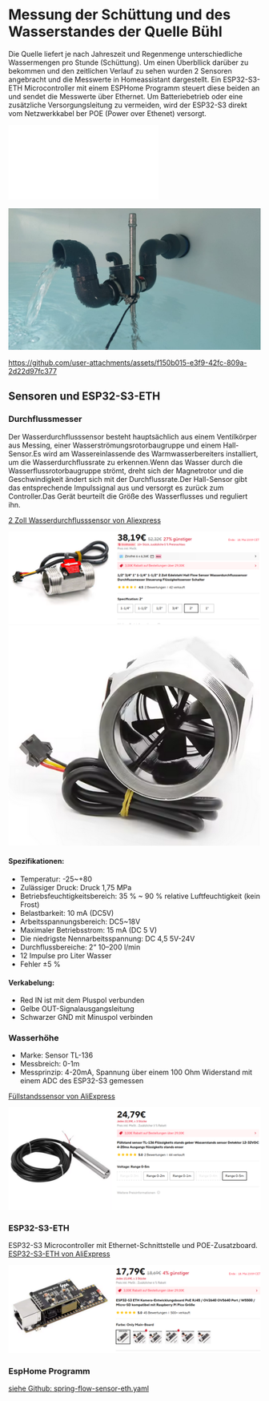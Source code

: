 # Messung der Schüttung und des Wasserstandes der Quelle Bühl

Die Quelle liefert je nach Jahreszeit und Regenmenge unterschiedliche Wassermengen pro Stunde (Schüttung). Um einen Überbllick darüber zu bekommen und den zeitlichen Verlauf zu sehen wurden 2 Sensoren angebracht und die Messwerte in Homeassistant dargestellt. 
Ein ESP32-S3-ETH Microcontroller mit einem ESPHome Programm steuert diese beiden an und sendet die Messwerte über Ethernet. 
Um Batteriebetrieb oder eine zusätzliche Versorgungsleitung zu vermeiden, wird der ESP32-S3 direkt vom Netzwerkkabel ber POE (Power over Ethenet) versorgt.

![Skizze](images/Skizze.pdf)

![Durchfluss-Aufbau_1](images/Durchfluss-Aufbau_1.jpeg)

https://github.com/user-attachments/assets/f150b015-e3f9-42fc-809a-2d22d97fc377

## Sensoren und ESP32-S3-ETH

### Durchflussmesser
Der Wasserdurchflusssensor besteht hauptsächlich aus einem Ventilkörper aus Messing, einer Wasserströmungsrotorbaugruppe und einem Hall-Sensor.Es wird am Wassereinlassende des Warmwasserbereiters installiert, um die Wasserdurchflussrate zu erkennen.Wenn das Wasser durch die Wasserflussrotorbaugruppe strömt, dreht sich der Magnetrotor und die Geschwindigkeit ändert sich mit der Durchflussrate.Der Hall-Sensor gibt das entsprechende Impulssignal aus und versorgt es zurück zum Controller.Das Gerät beurteilt die Größe des Wasserflusses und reguliert ihn.

[2 Zoll Wasserdurchflusssensor von Aliexpress](https://de.aliexpress.com/item/1005005590947529.html?spm=a2g0o.order_list.order_list_main.23.64fc5c5fTtG8rC&gatewayAdapt=glo2deu)

![Wasserdurchflusssensor_1](images/Wasserdurchflusssensor_1.png)
![Wasserdurchflusssensor_2](images/Wasserdurchflusssensor_2.png)

#### Spezifikationen:
- Temperatur: -25~+80
- Zulässiger Druck: Druck 1,75 MPa
- Betriebsfeuchtigkeitsbereich: 35 % ~ 90 % relative Luftfeuchtigkeit (kein Frost)
- Belastbarkeit: 10 mA (DC5V)
- Arbeitsspannungsbereich: DC5~18V
- Maximaler Betriebsstrom: 15 mA (DC 5 V)
- Die niedrigste Nennarbeitsspannung: DC 4,5 5V-24V
- Durchflussbereiche: 2“ 10–200 l/min
- 12 Impulse pro Liter Wasser
- Fehler ±5 %

#### Verkabelung:
- Red IN ist mit dem Pluspol verbunden
- Gelbe OUT-Signalausgangsleitung
- Schwarzer GND mit Minuspol verbinden

### Wasserhöhe
- Marke: Sensor TL-136
- Messbreich: 0-1m
- Messprinzip: 4-20mA, Spannung über einem 100 Ohm Widerstand mit einem ADC des ESP32-S3 gemessen 

[Füllstandssensor von AliExpress](https://www.aliexpress.com/p/order/index.html?spm=a2g0o.home.headerAcount.2.22e712e21IF8nH)

![Wasserstandsensor](images/Wasserstandsensor_1.png)

### ESP32-S3-ETH
ESP32-S3 Microcontroller mit Ethernet-Schnittstelle und POE-Zusatzboard. 
[ESP32-S3-ETH von AliExpress](https://de.aliexpress.com/item/1005007945002026.html?spm=a2g0o.order_list.order_list_main.79.64fc5c5fTtG8rC&gatewayAdapt=glo2deu)

![ESP32-S3-ETH](images/ESP32-S3-ETH.png)

### EspHome Programm

[siehe Github: spring-flow-sensor-eth.yaml](https://github.com/vrees/homeassistant/blob/master/esphome/spring-flow-sensor-eth.yaml)


